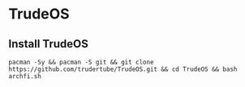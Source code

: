 # TrudeOS

## Install TrudeOS
`pacman -Sy && pacman -S git && git clone https://github.com/trudertube/TrudeOS.git && cd TrudeOS && bash archfi.sh`

